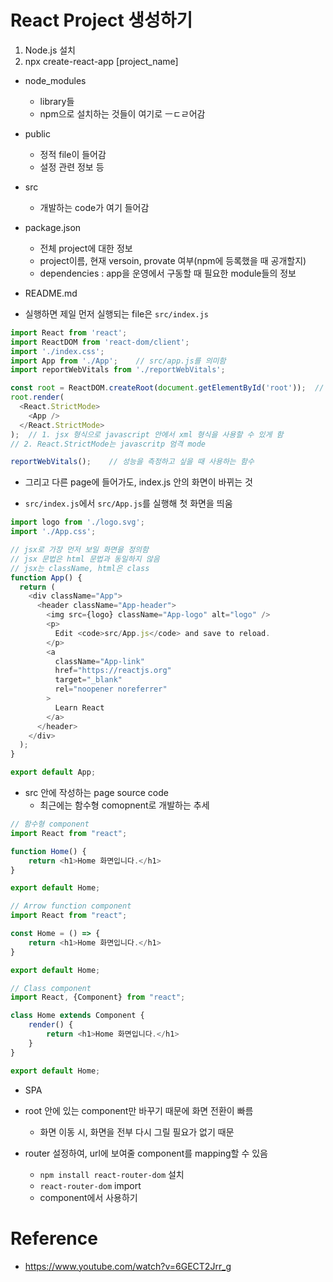 # React Project 생성하기


1. Node.js 설치
2. npx create-react-app [project_name]






- node_modules
    - library들
    - npm으로 설치하는 것들이 여기로 ㅡㄷㄹ어감
- public
    - 정적 file이 들어감
    - 설정 관련 정보 등
- src
    - 개발하는 code가 여기 들어감
- package.json
    - 전체 project에 대한 정보
    - project이름, 현재 versoin, provate 여부(npm에 등록했을 때 공개할지)
    - dependencies : app을 운영에서 구동할 때 필요한 module들의 정보
- README.md



- 실행하면 제일 먼저 실행되는 file은 `src/index.js`

```js
import React from 'react';
import ReactDOM from 'react-dom/client';
import './index.css';
import App from './App';    // src/app.js를 의미함
import reportWebVitals from './reportWebVitals';

const root = ReactDOM.createRoot(document.getElementById('root'));  // public/index.html의 root id를 가진 element를 불러와 이 안에 jsx를 rendering 함
root.render(
  <React.StrictMode>
    <App />
  </React.StrictMode>
);  // 1. jsx 형식으로 javascript 안에서 xml 형식을 사용할 수 있게 함
// 2. React.StrictMode는 javascritp 엄격 mode

reportWebVitals();    // 성능을 측정하고 싶을 때 사용하는 함수
```
- 그리고 다른 page에 들어가도, index.js 안의 화면이 바뀌는 것


- `src/index.js`에서 `src/App.js`를 실행해 첫 화면을 띄움

```js
import logo from './logo.svg';
import './App.css';

// jsx로 가장 먼저 보일 화면을 정의함
// jsx 문법은 html 문법과 동일하지 않음
// jsx는 className, html은 class
function App() {
  return (
    <div className="App">
      <header className="App-header">
        <img src={logo} className="App-logo" alt="logo" />
        <p>
          Edit <code>src/App.js</code> and save to reload.
        </p>
        <a
          className="App-link"
          href="https://reactjs.org"
          target="_blank"
          rel="noopener noreferrer"
        >
          Learn React
        </a>
      </header>
    </div>
  );
}

export default App;
```


- src 안에 작성하는 page source code
    - 최근에는 함수형 comopnent로 개발하는 추세

```js
// 함수형 component
import React from "react";

function Home() {
    return <h1>Home 화면입니다.</h1>
}

export default Home;
```

```js
// Arrow function component
import React from "react";

const Home = () => {
    return <h1>Home 화면입니다.</h1>
}

export default Home;
```


```js
// Class component
import React, {Component} from "react";

class Home extends Component {
    render() {
        return <h1>Home 화면입니다.</h1>
    }
}

export default Home;
```

- SPA
- root 안에 있는 component만 바꾸기 때문에 화면 전환이 빠름
    - 화면 이동 시, 화면을 전부 다시 그릴 필요가 없기 때문


- router 설정하여, url에 보여줄 component를 mapping할 수 있음
    - `npm install react-router-dom` 설치
    - `react-router-dom` import
    - component에서 사용하기






# Reference

- <https://www.youtube.com/watch?v=6GECT2Jrr_g>